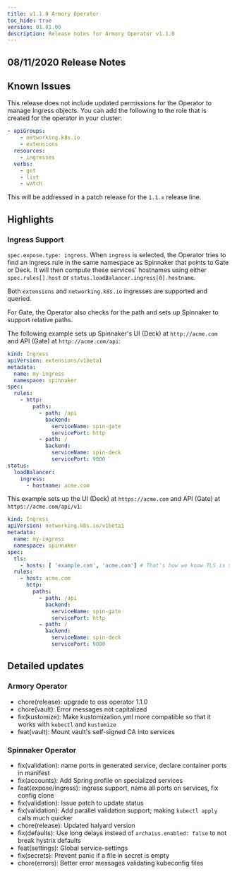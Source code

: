 ```yaml
---
title: v1.1.0 Armory Operator
toc_hide: true
version: 01.01.00
description: Release notes for Armory Operator v1.1.0
---
```


## 08/11/2020 Release Notes

## Known Issues

This release does not include updated permissions for the Operator to manage
Ingress objects. You can add the following to the role that is created for the
operator in your cluster:

```yaml
- apiGroups:
    - networking.k8s.io
    - extensions
  resources:
    - ingresses
  verbs:
    - get
    - list
    - watch
```

This will be addressed in a patch release for the `1.1.x` release line.

## Highlights

### Ingress Support

`spec.expose.type: ingress`. When `ingress` is selected, the Operator tries to find an ingress rule
in the same namespace as Spinnaker that points to Gate or Deck. It will then compute these services' hostnames using either `spec.rules[].host` or `status.loadBalancer.ingress[0].hostname`.

Both `extensions` and `networking.k8s.io` ingresses are supported and queried.

For Gate, the Operator also checks for the path and sets up Spinnaker to support relative paths.

The following example sets up Spinnaker's UI (Deck) at `http://acme.com` and API (Gate) at `http://acme.com/api`:

```yaml
kind: Ingress
apiVersion: extensions/v1beta1
metadata:
  name: my-ingress
  namespace: spinnaker
spec:
  rules:
    - http:
        paths:
          - path: /api
            backend:
              serviceName: spin-gate
              servicePort: http
          - path: /
            backend:
              serviceName: spin-deck
              servicePort: 9000
status:
  loadBalancer:
    ingress:
      - hostname: acme.com
```

This example sets up the UI (Deck) at `https://acme.com` and API (Gate) at `https://acme.com/api/v1`:

```yaml
kind: Ingress
apiVersion: networking.k8s.io/v1beta1
metadata:
  name: my-ingress
  namespace: spinnaker
spec:
  tls:
    - hosts: [ 'example.com', 'acme.com'] # That's how we know TLS is supported
  rules:
    - host: acme.com
      http:
        paths:
          - path: /api
            backend:
              serviceName: spin-gate
              servicePort: http
          - path: /
            backend:
              serviceName: spin-deck
              servicePort: 9000
```

## Detailed updates

### Armory Operator

* chore(release): upgrade to oss operator 1.1.0
* chore(vault): Error messages not capitalized
* fix(kustomize): Make kustomization.yml more compatible so that it works with `kubectl` and `kustomize`
* feat(vault): Mount vault's self-signed CA into services

### Spinnaker Operator

* fix(validation): name ports in generated service, declare container ports in manifest
* fix(accounts): Add Spring profile on specialized services
* feat(expose/ingress): ingress support, name all ports on services, fix config clone
* fix(validation): Issue patch to update status
* fix(validation): Add parallel validation support; making `kubectl apply` calls much quicker
* chore(release): Updated halyard version
* fix(defaults): Use long delays instead of `archaius.enabled: false` to not break hystrix defaults
* feat(settings): Global service-settings
* fix(secrets): Prevent panic if a file in secret is empty
* chore(errors): Better error messages validating kubeconfig files
